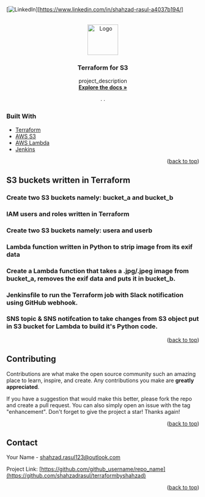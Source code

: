 <div id="top"></div>

[![LinkedIn][linkedin-shield]][https://www.linkedin.com/in/shahzad-rasul-a4037b194/]



<!-- PROJECT LOGO -->
<br />
<div align="center">
  <a href="https://github.com/shahzadrasul/terraformbyshahzad">
    <img src="images/logo.png" alt="Logo" width="80" height="80">
  </a>

<h3 align="center">Terraform for S3</h3>

  <p align="center">
    project_description
    <br />
    <a href="https://github.com/shahzadrasul/terraformbyshahzad"><strong>Explore the docs »</strong></a>
    <br />
    <br />
    ·
    ·
  </p>
</div>


### Built With

* [Terraform](https://registry.terraform.io/)
* [AWS S3](https://aws.amazon.com/s3/)
* [AWS Lambda](https://aws.amazon.com/lambda/features/)
* [Jenkins](https://www.jenkins.io/)

<p align="right">(<a href="#top">back to top</a>)</p>



<!-- WHAT THIS REPO COVERS -->
## S3 buckets written in Terraform
### Create two S3 buckets namely: bucket_a and bucket_b 
### IAM users and roles written in Terraform
### Create two S3 buckets namely: usera and userb 
### Lambda function written in Python to strip image from its exif data
### Create a Lambda function that takes a .jpg/.jpeg image from bucket_a, removes the exif data and puts it in bucket_b.
### Jenkinsfile to run the Terraform job with Slack notification using GitHub webhook.
### SNS topic & SNS notifcation to take changes from S3 object put in S3 bucket for Lambda to build it's Python code.

<p align="right">(<a href="#top">back to top</a>)</p>

<!-- CONTRIBUTING -->
## Contributing

Contributions are what make the open source community such an amazing place to learn, inspire, and create. Any contributions you make are **greatly appreciated**.

If you have a suggestion that would make this better, please fork the repo and create a pull request. You can also simply open an issue with the tag "enhancement".
Don't forget to give the project a star! Thanks again!


<p align="right">(<a href="#top">back to top</a>)</p>



<!-- CONTACT -->
## Contact

Your Name - shahzad.rasul123@outlook.com

Project Link: [https://github.com/github_username/repo_name](https://github.com/shahzadrasul/terraformbyshahzad)

<p align="right">(<a href="#top">back to top</a>)</p>


<!-- MARKDOWN LINKS & IMAGES -->
<!-- https://www.markdownguide.org/basic-syntax/#reference-style-links -->
[contributors-shield]: https://img.shields.io/github/contributors/github_username/repo_name.svg?style=for-the-badge
[contributors-url]: https://github.com/github_username/repo_name/graphs/contributors
[forks-shield]: https://img.shields.io/github/forks/github_username/repo_name.svg?style=for-the-badge
[forks-url]: https://github.com/github_username/repo_name/network/members
[stars-shield]: https://img.shields.io/github/stars/github_username/repo_name.svg?style=for-the-badge
[stars-url]: https://github.com/github_username/repo_name/stargazers
[issues-shield]: https://img.shields.io/github/issues/github_username/repo_name.svg?style=for-the-badge
[issues-url]: https://github.com/github_username/repo_name/issues
[license-shield]: https://img.shields.io/github/license/github_username/repo_name.svg?style=for-the-badge
[license-url]: https://github.com/github_username/repo_name/blob/master/LICENSE.txt
[linkedin-shield]: https://img.shields.io/badge/-LinkedIn-black.svg?style=for-the-badge&logo=linkedin&colorB=555
[linkedin-url]: https://linkedin.com/in/linkedin_username
[product-screenshot]: images/screenshot.png
